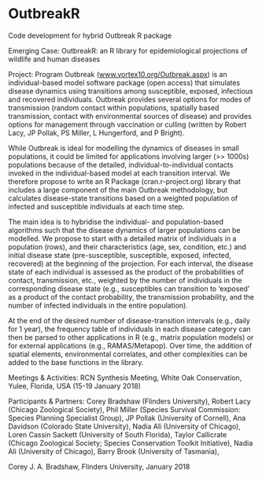 # OutbreakR
Code development for hybrid Outbreak R package

Emerging Case: OutbreakR: an R library for epidemiological projections of wildlife and human diseases

Project: 
Program Outbreak (www.vortex10.org/Outbreak.aspx) is an individual-based model software package (open access) that simulates disease dynamics using transitions among susceptible, exposed, infectious and recovered individuals. Outbreak provides several options for modes of transmission (random contact within populations, spatially based transmission, contact with environmental sources of disease) and provides options for management through vaccination or culling (written by Robert Lacy, JP Pollak, PS Miller, L Hungerford, and P Bright).

While Outbreak is ideal for modelling the dynamics of diseases in small populations, it could be limited for applications involving larger (>> 1000s) populations because of the detailed, individual-to-individual contacts invoked in the individual-based model at each transition interval. We therefore propose to write an R Package (cran.r-project.org) library that includes a large component of the main Outbreak methodology, but calculates disease-state transitions based on a weighted population of infected and susceptible individuals at each time step.

The main idea is to hybridise the individual- and population-based algorithms such that the disease dynamics of larger populations can be modelled. We propose to start with a detailed matrix of individuals in a population (rows), and their characteristics (age, sex, condition, etc.) and initial disease state (pre-susceptible, susceptible, exposed, infected, recovered) at the beginning of the projection. For each interval, the disease state of each individual is assessed as the product of the probabilities of contact, transmission, etc., weighted by the number of individuals in the corresponding disease state (e.g., susceptibles can transition to ‘exposed’ as a product of the contact probability, the transmission probability, and the number of infected individuals in the entire population).

At the end of the desired number of disease-transition intervals (e.g., daily for 1 year), the frequency table of individuals in each disease category can then be parsed to other applications in R (e.g., matrix population models) or for external applications (e.g., RAMAS/Metapop). Over time, the addition of spatial elements, environmental correlates, and other complexities can be added to the base functions in the library.

Meetings & Activities: 
RCN Synthesis Meeting, White Oak Conservation, Yulee, Florida, USA (15-19 January 2018)

Participants & Partners: 
Corey Bradshaw (Flinders University), 
Robert Lacy (Chicago Zoological Society), 
Phil Miller (Species Survival Commission: Species Planning Specialist Group), 
JP Pollak (University of Cornell), 
Ana Davidson (Colorado State University), 
Nadia Ali (University of Chicago), 
Loren Cassin Sackett (University of South Florida), 
Taylor Callicrate (Chicago Zoological Society; Species Conservation Toolkit Initiative), 
Nadia Ali (University of Chicago), 
Barry Brook (University of Tasmania), 


Corey J. A. Bradshaw, 
Flinders University, 
January 2018
